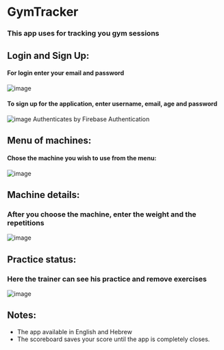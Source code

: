 # GymTracker

### This app uses for tracking you gym sessions

## Login and Sign Up:
#### For login enter your email and password
![image](https://user-images.githubusercontent.com/85076725/183270377-54654ab2-9083-41e4-999d-3525c8c22dcd.png)

#### To sign up for the application, enter username, email, age and password
![image](https://user-images.githubusercontent.com/85076725/183270388-9914c177-3bd6-4812-a943-9c8a046e8d4e.png)
Authenticates by Firebase Authentication

## Menu of machines:
#### Chose the machine you wish to use from the menu:
![image](https://user-images.githubusercontent.com/85076725/183270402-68710f4b-6afe-47e7-ad9b-6bc2941e3cb5.png)

## Machine details:
### After you choose the machine, enter the weight and the repetitions
![image](https://user-images.githubusercontent.com/85076725/183270412-379563b6-025e-46ae-9a7f-c7f18bd41b46.png)

## Practice status:
### Here the trainer can see his practice and remove exercises 
![image](https://user-images.githubusercontent.com/85076725/183270440-9c832dad-5257-4d49-8179-7526ac2f13c3.png)

## Notes:
- The app available in English and Hebrew
- The scoreboard saves your score until the app is completely closes.
